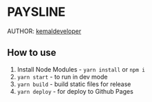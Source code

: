 # PAYSLINE

AUTHOR: [kemaldeveloper](https://github.com/kemaldeveloper)

## How to use

1. Install Node Modules - `yarn install` or `npm i`
2. `yarn start` - to run in dev mode
3. `yarn build` - build static files for release
4. `yarn deploy` - for deploy to Github Pages
